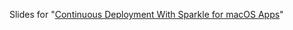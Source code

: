 Slides for "[Continuous Deployment With Sparkle for macOS Apps](Continuous%20Deployment%20With%20Sparkle.md)"
